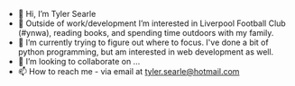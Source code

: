 - 👋 Hi, I’m Tyler Searle
- 👀 Outside of work/development I’m interested in Liverpool Football Club (#ynwa), reading books, and spending time outdoors with my family.
- 🌱 I’m currently trying to figure out where to focus.  I've done a bit of python programming, but am interested in web development as well.
- 💞️ I’m looking to collaborate on ...
- 📫 How to reach me - via email at tyler.searle@hotmail.com

<!---
lfccpa91/lfccpa91 is a ✨ special ✨ repository because its `README.md` (this file) appears on your GitHub profile.
You can click the Preview link to take a look at your changes.
--->
